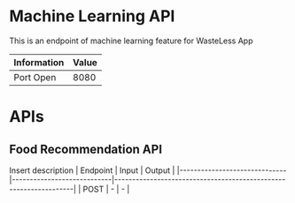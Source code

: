 # Machine Learning API
This is an endpoint of machine learning feature for WasteLess App

| Information  | Value                           |
|--------------|---------------------------------|
| Port Open    | 8080                            |

# APIs
## Food Recommendation API
Insert description
| Endpoint                     | Input                      | Output                                                           |
|------------------------------|----------------------------|------------------------------------------------------------------|
| POST | - | - |
